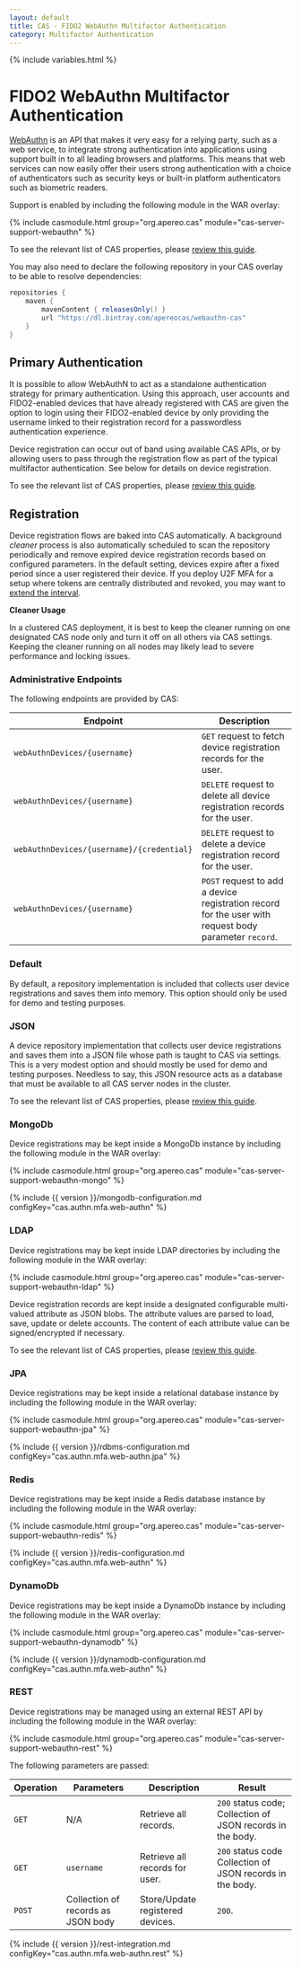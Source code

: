 ```yaml
---
layout: default
title: CAS - FIDO2 WebAuthn Multifactor Authentication
category: Multifactor Authentication
---
```


{% include variables.html %}

# FIDO2 WebAuthn Multifactor Authentication

[WebAuthn](https://webauthn.io/) is an API that makes it very easy for a relying party, such as a web service, to integrate strong 
authentication into applications using support built in to all leading browsers and platforms. This means 
that web services can now easily offer their users strong authentication with a choice of authenticators 
such as security keys or built-in platform authenticators such as biometric readers.

Support is enabled by including the following module in the WAR overlay:

{% include casmodule.html group="org.apereo.cas" module="cas-server-support-webauthn" %}

To see the relevant list of CAS properties, please [review this guide](../configuration/Configuration-Properties.html#fido2-webauthn).

You may also need to declare the following repository in
your CAS overlay to be able to resolve dependencies:

```groovy       
repositories {
    maven { 
        mavenContent { releasesOnly() }
        url "https://dl.bintray.com/apereocas/webauthn-cas" 
    }
}
```

## Primary Authentication

It is possible to allow WebAuthN to act as a standalone authentication strategy for primary authentication. Using this approach,
user accounts and FIDO2-enabled devices that have already registered with CAS are given the option to login using their FIDO2-enabled
device by only providing the username linked to their registration record for a passwordless authentication experience.

Device registration can occur out of band using available CAS APIs, or by allowing users to pass through the registration flow
as part of the typical multifactor authentication. See below for details on device registration. 

To see the relevant list of CAS properties, please [review this guide](../configuration/Configuration-Properties.html#fido2-webauthn).

## Registration

Device registration flows are baked into CAS automatically. A background *cleaner* process is also automatically scheduled to scan the 
repository periodically and remove expired device registration records based on configured parameters. In the default setting, devices
expire after a fixed period since a user registered their device. If you deploy U2F
MFA for a setup where tokens are centrally distributed and revoked, 
you may want to [extend the interval](../configuration/Configuration-Properties.html#fido2-webauthn).

<div class="alert alert-warning"><strong>Cleaner Usage</strong><p>In a clustered CAS deployment, it is best to keep 
the cleaner running on one designated CAS node only and turn it off on all others via CAS settings. Keeping the cleaner running 
on all nodes may likely lead to severe performance and locking issues.</p></div>

### Administrative Endpoints

The following endpoints are provided by CAS:
 
| Endpoint                                      | Description
|-----------------------------------------------|----------------------------------------------------------------------------
| `webAuthnDevices/{username}`                  | `GET` request to fetch device registration records for the user.
| `webAuthnDevices/{username}`                  | `DELETE` request to delete all device registration records for the user.
| `webAuthnDevices/{username}/{credential}`     | `DELETE` request to delete a device registration record for the user.
| `webAuthnDevices/{username}` | `POST` request to add a device registration record for the user with request body parameter `record`.

### Default

By default, a repository implementation is included that collects user device registrations and saves them into memory.
This option should only be used for demo and testing purposes.

### JSON

A device repository implementation that collects user device registrations and saves them into a JSON file whose 
path is taught to CAS via settings. This is a very modest option and should mostly be used for demo and testing 
purposes. Needless to say, this JSON resource acts as a database that must be available to all CAS server nodes in the cluster.

To see the relevant list of CAS properties, please [review this guide](../configuration/Configuration-Properties.html#fido2-webauthn-json).

### MongoDb

Device registrations may be kept inside a MongoDb instance by including the following module in the WAR overlay:

{% include casmodule.html group="org.apereo.cas" module="cas-server-support-webauthn-mongo" %}

{% include {{ version }}/mongodb-configuration.md configKey="cas.authn.mfa.web-authn" %}

### LDAP

Device registrations may be kept inside LDAP directories by including the following module in the WAR overlay:

{% include casmodule.html group="org.apereo.cas" module="cas-server-support-webauthn-ldap" %}

Device registration records are kept inside a designated configurable multi-valued attribute as JSON blobs. The attribute values are parsed
to load, save, update or delete accounts. The content of each attribute value can be signed/encrypted if necessary. 

To see the relevant list of CAS properties, please [review this guide](../configuration/Configuration-Properties.html#fido2-webauthn-ldap).

### JPA

Device registrations may be kept inside a relational database instance by including the following module in the WAR overlay:

{% include casmodule.html group="org.apereo.cas" module="cas-server-support-webauthn-jpa" %}

{% include {{ version }}/rdbms-configuration.md configKey="cas.authn.mfa.web-authn.jpa" %}

### Redis

Device registrations may be kept inside a Redis database instance by including the following module in the WAR overlay:

{% include casmodule.html group="org.apereo.cas" module="cas-server-support-webauthn-redis" %}

{% include {{ version }}/redis-configuration.md configKey="cas.authn.mfa.web-authn" %}

### DynamoDb

Device registrations may be kept inside a DynamoDb instance by including the following module in the WAR overlay:

{% include casmodule.html group="org.apereo.cas" module="cas-server-support-webauthn-dynamodb" %}

{% include {{ version }}/dynamodb-configuration.md configKey="cas.authn.mfa.web-authn" %}

### REST

Device registrations may be managed using an external REST API by including the following module in the WAR overlay:

{% include casmodule.html group="org.apereo.cas" module="cas-server-support-webauthn-rest" %}

The following parameters are passed:

| Operation        | Parameters      | Description      | Result
|------------------|-----------------|------------------|-----------------------------------------------------
| `GET`            | N/A             | Retrieve all records.     | `200` status code; Collection of JSON records in the body.
| `GET`            | `username`      | Retrieve all records for user.  | `200` status code Collection of JSON records in the body.
| `POST`           | Collection of records as JSON body | Store/Update registered devices. | `200`.

{% include {{ version }}/rest-integration.md configKey="cas.authn.mfa.web-authn.rest" %}
